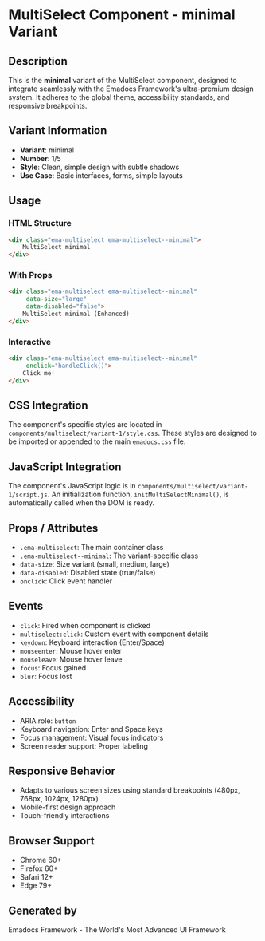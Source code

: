 # MultiSelect Component - minimal Variant

## Description
This is the **minimal** variant of the MultiSelect component, designed to integrate seamlessly with the Emadocs Framework's ultra-premium design system. It adheres to the global theme, accessibility standards, and responsive breakpoints.

## Variant Information
- **Variant**: minimal
- **Number**: 1/5
- **Style**: Clean, simple design with subtle shadows
- **Use Case**: Basic interfaces, forms, simple layouts

## Usage

### HTML Structure
```html
<div class="ema-multiselect ema-multiselect--minimal">
    MultiSelect minimal
</div>
```

### With Props
```html
<div class="ema-multiselect ema-multiselect--minimal" 
     data-size="large" 
     data-disabled="false">
    MultiSelect minimal (Enhanced)
</div>
```

### Interactive
```html
<div class="ema-multiselect ema-multiselect--minimal" 
     onclick="handleClick()">
    Click me!
</div>
```

## CSS Integration
The component's specific styles are located in `components/multiselect/variant-1/style.css`. These styles are designed to be imported or appended to the main `emadocs.css` file.

## JavaScript Integration
The component's JavaScript logic is in `components/multiselect/variant-1/script.js`. An initialization function, `initMultiSelectMinimal()`, is automatically called when the DOM is ready.

## Props / Attributes
- `.ema-multiselect`: The main container class
- `.ema-multiselect--minimal`: The variant-specific class
- `data-size`: Size variant (small, medium, large)
- `data-disabled`: Disabled state (true/false)
- `onclick`: Click event handler

## Events
- `click`: Fired when component is clicked
- `multiselect:click`: Custom event with component details
- `keydown`: Keyboard interaction (Enter/Space)
- `mouseenter`: Mouse hover enter
- `mouseleave`: Mouse hover leave
- `focus`: Focus gained
- `blur`: Focus lost

## Accessibility
- ARIA role: `button`
- Keyboard navigation: Enter and Space keys
- Focus management: Visual focus indicators
- Screen reader support: Proper labeling

## Responsive Behavior
- Adapts to various screen sizes using standard breakpoints (480px, 768px, 1024px, 1280px)
- Mobile-first design approach
- Touch-friendly interactions

## Browser Support
- Chrome 60+
- Firefox 60+
- Safari 12+
- Edge 79+

## Generated by
Emadocs Framework - The World's Most Advanced UI Framework
